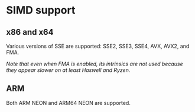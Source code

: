# SIMD support

## x86 and x64

Various versions of SSE are supported: SSE2, SSE3, SSE4, AVX, AVX2, and FMA.

*Note that even when FMA is enabled, its intrinsics are not used because they appear slower on at least Haswell and Ryzen.*

## ARM

Both ARM NEON and ARM64 NEON are supported.

